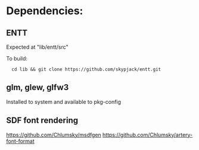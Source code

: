# Dependencies:

## ENTT
  Expected at "lib/entt/src"
  
  To build:

      cd lib && git clone https://github.com/skypjack/entt.git

## glm, glew, glfw3
  Installed to system and available to pkg-config

## SDF font rendering
  https://github.com/Chlumsky/msdfgen
  https://github.com/Chlumsky/artery-font-format